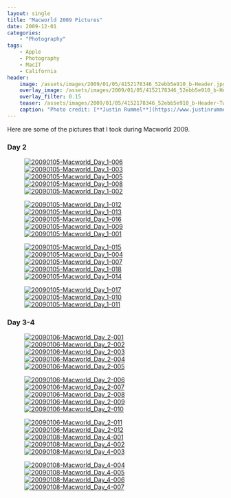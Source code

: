 ```yaml
---
layout: single
title: "Macworld 2009 Pictures"
date: 2009-12-01
categories:
    - "Photography"
tags:
    - Apple
    - Photography
    - MacIT
    - California
header:
    image: /assets/images/2009/01/05/4152178346_52ebb5e910_b-Header.jpg
    overlay_image: /assets/images/2009/01/05/4152178346_52ebb5e910_b-Header.jpg
    overlay_filter: 0.15
    teaser: /assets/images/2009/01/05/4152178346_52ebb5e910_b-Header-Twitter.jpg 		# Shrink image to 575 width
    caption: "Photo credit: [**Justin Rummel**](https://www.justinrummel.com)"
---
```


Here are some of the pictures that I took during Macworld 2009.

### Day 2

<figure class="fifth">
<a href="https://www.flickr.com/photos/justinrummel/4152178118/"><img src="https://farm3.static.flickr.com/2695/4152178118_4b62cd90ca_q.jpg" title="20090105-Macworld_Day_1-006" /></a>
<a href="https://www.flickr.com/photos/justinrummel/4152178346/"><img src="https://farm3.static.flickr.com/2688/4152178346_52ebb5e910_q.jpg" title="20090105-Macworld_Day_1-003" /></a>
<a href="https://www.flickr.com/photos/justinrummel/4151418197/"><img src="https://farm3.static.flickr.com/2556/4151418197_a76d202065_q.jpg" title="20090105-Macworld_Day_1-005" /></a>
<a href="https://www.flickr.com/photos/justinrummel/4152178812/"><img src="https://farm3.static.flickr.com/2491/4152178812_5968d533a2_q.jpg" title="20090105-Macworld_Day_1-008" /></a>
<a href="https://www.flickr.com/photos/justinrummel/4152179036/"><img src="https://farm3.static.flickr.com/2756/4152179036_2b78948ede_q.jpg" title="20090105-Macworld_Day_1-002" /></a>
</figure>
<figure class="fifth">
<a href="https://www.flickr.com/photos/justinrummel/4151418927/"><img src="https://farm3.static.flickr.com/2764/4151418927_2898f69569_q.jpg" title="20090105-Macworld_Day_1-012" /></a>
<a href="https://www.flickr.com/photos/justinrummel/4151419207/"><img src="https://farm3.static.flickr.com/2536/4151419207_cc251e4b40_q.jpg" title="20090105-Macworld_Day_1-013" /></a>
<a href="https://www.flickr.com/photos/justinrummel/4152179948/"><img src="https://farm3.static.flickr.com/2800/4152179948_c59609b2f1_q.jpg" title="20090105-Macworld_Day_1-016" /></a>
<a href="https://www.flickr.com/photos/justinrummel/4152180238/"><img src="https://farm3.static.flickr.com/2578/4152180238_129f5a6102_q.jpg" title="20090105-Macworld_Day_1-009" /></a>
<a href="https://www.flickr.com/photos/justinrummel/4151420033/"><img src="https://farm3.static.flickr.com/2744/4151420033_691302d2e0_q.jpg" title="20090105-Macworld_Day_1-001" /></a>
</figure>
<figure class="fifth">
<a href="https://www.flickr.com/photos/justinrummel/4152180684/"><img src="https://farm3.static.flickr.com/2513/4152180684_fc952be3b2_q.jpg" title="20090105-Macworld_Day_1-015" /></a>
<a href="https://www.flickr.com/photos/justinrummel/4152180890/"><img src="https://farm3.static.flickr.com/2772/4152180890_700c3c3b0c_q.jpg" title="20090105-Macworld_Day_1-004" /></a>
<a href="https://www.flickr.com/photos/justinrummel/4152181078/"><img src="https://farm3.static.flickr.com/2554/4152181078_356b0cb5fd_q.jpg" title="20090105-Macworld_Day_1-007" /></a>
<a href="https://www.flickr.com/photos/justinrummel/4151420799/"><img src="https://farm3.static.flickr.com/2734/4151420799_9ef5ca6592_q.jpg" title="20090105-Macworld_Day_1-018" /></a>
<a href="https://www.flickr.com/photos/justinrummel/4152181522/"><img src="https://farm3.static.flickr.com/2550/4152181522_e3df632e84_q.jpg" title="20090105-Macworld_Day_1-014" /></a>
</figure>
<figure class="fifth">
<a href="https://www.flickr.com/photos/justinrummel/4152181762/"><img src="https://farm3.static.flickr.com/2639/4152181762_f01998c6da_q.jpg" title="20090105-Macworld_Day_1-017" /></a>
<a href="https://www.flickr.com/photos/justinrummel/4151421601/"><img src="https://farm3.static.flickr.com/2754/4151421601_1cc465411d_q.jpg" title="20090105-Macworld_Day_1-010" /></a>
<a href="https://www.flickr.com/photos/justinrummel/4152182226/"><img src="https://farm3.static.flickr.com/2544/4152182226_aee36e4691_q.jpg" title="20090105-Macworld_Day_1-011" /></a>
</figure>

### Day 3-4

<figure class="fifth">
<a href="https://www.flickr.com/photos/justinrummel/4151428011/"><img src="https://farm3.static.flickr.com/2714/4151428011_5432032c13_q.jpg" title="20090106-Macworld_Day_2-001" /></a>
<a href="https://www.flickr.com/photos/justinrummel/4151428323/"><img src="https://farm3.static.flickr.com/2562/4151428323_cd17b5b126_q.jpg" title="20090106-Macworld_Day_2-002" /></a>
<a href="https://www.flickr.com/photos/justinrummel/4151428605/"><img src="https://farm3.static.flickr.com/2666/4151428605_c19744ce70_q.jpg" title="20090106-Macworld_Day_2-003" /></a>
<a href="https://www.flickr.com/photos/justinrummel/4152189442/"><img src="https://farm3.static.flickr.com/2554/4152189442_dbcc568d8e_q.jpg" title="20090106-Macworld_Day_2-004" /></a>
<a href="https://www.flickr.com/photos/justinrummel/4152189640/"><img src="https://farm3.static.flickr.com/2698/4152189640_bcf226dccf_q.jpg" title="20090106-Macworld_Day_2-005" /></a>
</figure>
<figure class="fifth">
<a href="https://www.flickr.com/photos/justinrummel/4152189848/"><img src="https://farm3.static.flickr.com/2745/4152189848_cc9ce6c476_q.jpg" title="20090106-Macworld_Day_2-006" /></a>
<a href="https://www.flickr.com/photos/justinrummel/4152190088/"><img src="https://farm3.static.flickr.com/2600/4152190088_eb5b3f54da_q.jpg" title="20090106-Macworld_Day_2-007" /></a>
<a href="https://www.flickr.com/photos/justinrummel/4151429621/"><img src="https://farm3.static.flickr.com/2635/4151429621_f2d80dba07_q.jpg" title="20090106-Macworld_Day_2-008" /></a>
<a href="https://www.flickr.com/photos/justinrummel/4152190544/"><img src="https://farm3.static.flickr.com/2531/4152190544_efbe750182_q.jpg" title="20090106-Macworld_Day_2-009" /></a>
<a href="https://www.flickr.com/photos/justinrummel/4151430083/"><img src="https://farm3.static.flickr.com/2511/4151430083_0a0e3ac346_q.jpg" title="20090106-Macworld_Day_2-010" /></a>
</figure>
<figure class="fifth">
<a href="https://www.flickr.com/photos/justinrummel/4152191042/"><img src="https://farm3.static.flickr.com/2637/4152191042_399e3db4c0_q.jpg" title="20090106-Macworld_Day_2-011" /></a>
<a href="https://www.flickr.com/photos/justinrummel/4152191248/"><img src="https://farm3.static.flickr.com/2569/4152191248_cac1d4ed71_q.jpg" title="20090106-Macworld_Day_2-012" /></a>
<a href="https://www.flickr.com/photos/justinrummel/4151432771/"><img src="https://farm3.static.flickr.com/2764/4151432771_5841225d80_q.jpg" title="20090108-Macworld_Day_4-001" /></a>
<a href="https://www.flickr.com/photos/justinrummel/4151433023/"><img src="https://farm3.static.flickr.com/2714/4151433023_c68591de81_q.jpg" title="20090108-Macworld_Day_4-002" /></a>
<a href="https://www.flickr.com/photos/justinrummel/4151433227/"><img src="https://farm3.static.flickr.com/2494/4151433227_31b9837987_q.jpg" title="20090108-Macworld_Day_4-003" /></a>
</figure>
<figure class="fifth">
<a href="https://www.flickr.com/photos/justinrummel/4151433421/"><img src="https://farm3.static.flickr.com/2729/4151433421_0a48055015_q.jpg" title="20090108-Macworld_Day_4-004" /></a>
<a href="https://www.flickr.com/photos/justinrummel/4152194184/"><img src="https://farm3.static.flickr.com/2636/4152194184_a62a9c646d_q.jpg" title="20090108-Macworld_Day_4-005" /></a>
<a href="https://www.flickr.com/photos/justinrummel/4152194540/"><img src="https://farm3.static.flickr.com/2570/4152194540_e72f83bb84_q.jpg" title="20090108-Macworld_Day_4-006" /></a>
<a href="https://www.flickr.com/photos/justinrummel/4152194874/"><img src="https://farm3.static.flickr.com/2636/4152194874_90ea648c06_q.jpg" title="20090108-Macworld_Day_4-007" /></a>
</figure>
